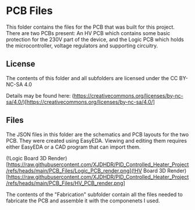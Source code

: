 # PCB Files
This folder contains the files for the PCB that was built for this project. There are two PCBs present: An HV PCB which contains some basic protection for the 230V part of the device, and the Logic PCB which holds the microcontroller, voltage regulators and supporting circuitry.

## License
The contents of this folder and all subfolders are licensed under the CC BY-NC-SA 4.0

Details may be found here: (https://creativecommons.org/licenses/by-nc-sa/4.0/)[https://creativecommons.org/licenses/by-nc-sa/4.0/]


## Files
The JSON files in this folder are the schematics and PCB layouts for the two PCB. They were created using EasyEDA. Viewing and editing them requires either EasyEDA or a CAD program that can import them.

(!Logic Board 3D Render)[https://raw.githubusercontent.com/XJDHDR/PID_Controlled_Heater_Project/refs/heads/main/PCB_Files/Logic_PCB_render.png](!HV Board 3D Render)[https://raw.githubusercontent.com/XJDHDR/PID_Controlled_Heater_Project/refs/heads/main/PCB_Files/HV_PCB_render.png]

The contents of the "Fabrication" subfolder contain all the files needed to fabricate the PCB and assemble it with the componenets I used.
